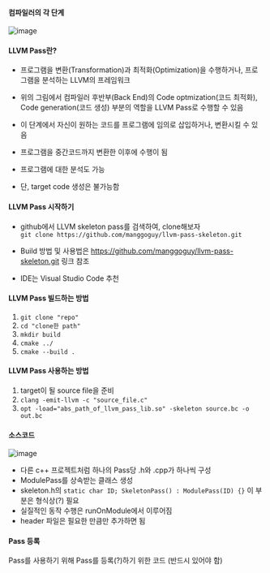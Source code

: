 #### 컴파일러의 각 단계
![image](https://user-images.githubusercontent.com/88612547/136651029-05da5301-dbfd-44e8-9678-e1111c6a2366.png)

#### LLVM Pass란?
- 프로그램을 변환(Transformation)과 최적화(Optimization)을 수행하거나, 프로그램을 분석하는 LLVM의 프레임워크
  
- 위의 그림에서 컴파일러 후반부(Back End)의 Code optmization(코드 최적화), Code generation(코드 생성) 부분의 역할을 LLVM Pass로 수행할 수 있음
- 이 단계에서 자신이 원하는 코드를 프로그램에 임의로 삽입하거나, 변환시킬 수 있음
- 프로그램을 중간코드까지 변환한 이후에 수행이 됨
- 프로그램에 대한 분석도 가능
- 단, target code 생성은 불가능함

#### LLVM Pass 시작하기  
- github에서 LLVM skeleton pass를 검색하여, clone해보자  
``` git clone https://github.com/manggoguy/llvm-pass-skeleton.git ```  
  
- Build 방법 및 사용법은 https://github.com/manggoguy/llvm-pass-skeleton.git 링크 참조
- IDE는 Visual Studio Code 추천

#### LLVM Pass 빌드하는 방법
1) ``` git clone "repo" ```  
2) ``` cd "clone한 path" ```  
3) ``` mkdir build ```  
4) ``` cmake ../ ```  
5) ``` cmake --build . ```  

#### LLVM Pass 사용하는 방법
1) target이 될 source file을 준비  
2) ``` clang -emit-llvm -c "source_file.c" ```  
3) ``` opt -load="abs_path_of_llvm_pass_lib.so" -skeleton source.bc -o out.bc ```  

#### 소스코드
![image](https://user-images.githubusercontent.com/88612547/136653105-5fc1dfb8-4ce3-4d10-884a-b63fd732a2ed.png)

- 다른 c++ 프로젝트처럼 하나의 Pass당 .h와 .cpp가 하나씩 구성
- ModulePass를 상속받는 클래스 생성
- skeleton.h의 ``` static char ID; SkeletonPass() : ModulePass(ID) {} ``` 이 부분은 형식상(?) 필요
- 실질적인 동작 수행은 runOnModule에서 이루어짐
- header 파일은 필요한 만큼만 추가하면 됨

#### Pass 등록
Pass를 사용하기 위해 Pass를 등록(?)하기 위한 코드 (반드시 있어야 함)



